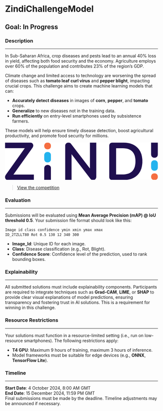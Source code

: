 
# ZindiChallengeModel
## Goal: In Progress
### Description
___
In Sub-Saharan Africa, crop diseases and pests lead to an annual 40% loss in yield, affecting both food security and the economy. Agriculture employs over 60% of the population and contributes 23% of the region’s GDP.

Climate change and limited access to technology are worsening the spread of diseases such as **tomato leaf curl virus** and **pepper blight**, impacting crucial crops. This challenge aims to create machine learning models that can:
- **Accurately detect diseases** in images of **corn**, **pepper**, and **tomato** crops.
- **Generalize** to new diseases not in the training data.
- **Run efficiently** on entry-level smartphones used by subsistence farmers.

These models will help ensure timely disease detection, boost agricultural productivity, and promote food security for millions.

![zindi image](zindi.png)  
> [View the competition](https://zindi.africa/competitions/ghana-crop-disease-detection-challenge)

### Evaluation
___
Submissions will be evaluated using **Mean Average Precision (mAP) @ IoU threshold 0.5**. Your submission file format should look like this:

```plaintext
Image id class confidence ymin xmin ymax xmax
ID_2TZLLT80 Rot 0.5 130 12 340 300
```
- **Image_Id**: Unique ID for each image.
- **Class**: Disease classification (e.g., Rot, Blight).
- **Confidence Score**: Confidence level of the prediction, used to rank bounding boxes.

### Explainability
___
All submitted solutions must include explainability components. Participants are required to integrate techniques such as **Grad-CAM**, **LIME**, or **SHAP** to provide clear visual explanations of model predictions, ensuring transparency and fostering trust in AI solutions. This is a requirement for winning in this challenge.

### Resource Restrictions
___
Your solutions must function in a resource-limited setting (i.e., run on low-resource smartphones). The following restrictions apply:
- **T4 GPU**: Maximum 9 hours of training, maximum 3 hours of inference.
- Model frameworks must be suitable for edge devices (e.g., **ONNX**, **TensorFlow Lite**).

### Timeline
___
**Start Date**: 4 October 2024, 8:00 AM GMT  
**End Date**: 15 December 2024, 11:59 PM GMT  
Final submissions must be made by the deadline. Timeline adjustments may be announced if necessary.
